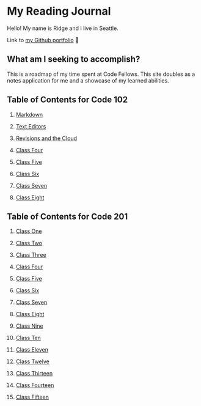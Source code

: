 # My Reading Journal

Hello! My name is Ridge and I live in Seattle.

Link to [my Github portfolio](https://github.com/ridgehinkley)
🥸

## What am I seeking to accomplish?

This is a roadmap of my time spent at Code Fellows. This site doubles as a notes application for me and a showcase of my learned abilities.

## Table of Contents for Code 102

1. [Markdown](https://ridgehinkley.github.io/reading-notes/classone)

2. [Text Editors](https://ridgehinkley.github.io/reading-notes/classtwo)

3. [Revisions and the Cloud](https://ridgehinkley.github.io/reading-notes/classthree)

4. [Class Four](#example)

5. [Class Five](#example)

6. [Class Six](#example)

7. [Class Seven](#example)

8. [Class Eight](#example)

## Table of Contents for Code 201

1. [Class One](#example)

2. [Class Two](#example)

3. [Class Three](#example)

4. [Class Four](#example)

5. [Class Five](#example)

6. [Class Six](#example)

7. [Class Seven](#example)

8. [Class Eight](#example)

9. [Class Nine](#example)

10. [Class Ten](#example)

11. [Class Eleven](#example)

12. [Class Twelve](#example)

13. [Class Thirteen](#example)

14. [Class Fourteen](#example)

15. [Class Fifteen](#example)


